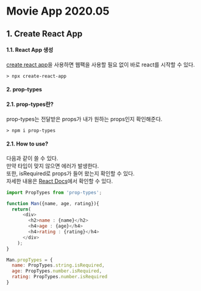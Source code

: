 # Movie App 2020.05

## 1. Create React App

#### 1.1. React App 생성
[create react app](https://github.com/facebook/create-react-app)을 사용하면 웹팩을 사용할 필요 없이 바로 react를 시작할 수 있다.
```
> npx create-react-app
```

#### 2. prop-types

#### 2.1. prop-types란?
prop-types는 전달받은 props가 내가 원하는 props인지 확인해준다.
```
> npm i prop-types
```

#### 2.1. How to use?
다음과 같이 쓸 수 있다.  
만약 타입이 맞지 않으면 에러가 발생한다.  
또한, isRequired로 props가 들어 왔는지 확인할 수 있다.  
자세한 내용은 [React Docs](https://reactjs-kr.firebaseapp.com/docs/typechecking-with-proptypes.html)에서 확인할 수 있다.
```javascript
import PropTypes from 'prop-types';

function Man({name, age, rating}){
  return(
      <div>
        <h2>name : {name}</h2>
        <h4>age : {age}</h4>
        <h4>rating : {rating}</h4>
      </div>
    );
}

Man.propTypes = {
  name: PropTypes.string.isRequired,
  age: PropTypes.number.isRequired,
  rating: PropTypes.number.isRequired
}
```